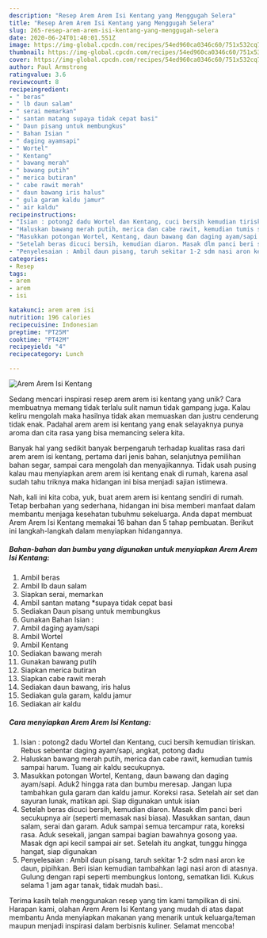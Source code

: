 ```yaml
---
description: "Resep Arem Arem Isi Kentang yang Menggugah Selera"
title: "Resep Arem Arem Isi Kentang yang Menggugah Selera"
slug: 265-resep-arem-arem-isi-kentang-yang-menggugah-selera
date: 2020-06-24T01:40:01.551Z
image: https://img-global.cpcdn.com/recipes/54ed960ca0346c60/751x532cq70/arem-arem-isi-kentang-foto-resep-utama.jpg
thumbnail: https://img-global.cpcdn.com/recipes/54ed960ca0346c60/751x532cq70/arem-arem-isi-kentang-foto-resep-utama.jpg
cover: https://img-global.cpcdn.com/recipes/54ed960ca0346c60/751x532cq70/arem-arem-isi-kentang-foto-resep-utama.jpg
author: Paul Armstrong
ratingvalue: 3.6
reviewcount: 8
recipeingredient:
- " beras"
- " lb daun salam"
- " serai memarkan"
- " santan matang supaya tidak cepat basi"
- " Daun pisang untuk membungkus"
- " Bahan Isian "
- " daging ayamsapi"
- " Wortel"
- " Kentang"
- " bawang merah"
- " bawang putih"
- " merica butiran"
- " cabe rawit merah"
- " daun bawang iris halus"
- " gula garam kaldu jamur"
- " air kaldu"
recipeinstructions:
- "Isian : potong2 dadu Wortel dan Kentang, cuci bersih kemudian tiriskan. Rebus sebentar daging ayam/sapi, angkat, potong dadu"
- "Haluskan bawang merah putih, merica dan cabe rawit, kemudian tumis sampai harum. Tuang air kaldu secukupnya."
- "Masukkan potongan Wortel, Kentang, daun bawang dan daging ayam/sapi. Aduk2 hingga rata dan bumbu meresap. Jangan lupa tambahkan gula garam dan kaldu jamur. Koreksi rasa. Setelah air set dan sayuran lunak, matikan api. Siap digunakan untuk isian"
- "Setelah beras dicuci bersih, kemudian diaron. Masak dlm panci beri secukupnya air (seperti memasak nasi biasa). Masukkan santan, daun salam, serai dan garam. Aduk sampai semua tercampur rata, koreksi rasa. Aduk sesekali, jangan sampai bagian bawahnya gosong yaa. Masak dgn api kecil sampai air set. Setelah itu angkat, tunggu hingga hangat, siap digunakan"
- "Penyelesaian : Ambil daun pisang, taruh sekitar 1-2 sdm nasi aron ke daun, pipihkan. Beri isian kemudian tambahkan lagi nasi aron di atasnya. Gulung dengan rapi seperti membungkus lontong, sematkan lidi. Kukus selama 1 jam agar tanak, tidak mudah basi.."
categories:
- Resep
tags:
- arem
- arem
- isi

katakunci: arem arem isi 
nutrition: 196 calories
recipecuisine: Indonesian
preptime: "PT25M"
cooktime: "PT42M"
recipeyield: "4"
recipecategory: Lunch

---
```



![Arem Arem Isi Kentang](https://img-global.cpcdn.com/recipes/54ed960ca0346c60/751x532cq70/arem-arem-isi-kentang-foto-resep-utama.jpg)

Sedang mencari inspirasi resep arem arem isi kentang yang unik? Cara membuatnya memang tidak terlalu sulit namun tidak gampang juga. Kalau keliru mengolah maka hasilnya tidak akan memuaskan dan justru cenderung tidak enak. Padahal arem arem isi kentang yang enak selayaknya punya aroma dan cita rasa yang bisa memancing selera kita.

Banyak hal yang sedikit banyak berpengaruh terhadap kualitas rasa dari arem arem isi kentang, pertama dari jenis bahan, selanjutnya pemilihan bahan segar, sampai cara mengolah dan menyajikannya. Tidak usah pusing kalau mau menyiapkan arem arem isi kentang enak di rumah, karena asal sudah tahu triknya maka hidangan ini bisa menjadi sajian istimewa.




Nah, kali ini kita coba, yuk, buat arem arem isi kentang sendiri di rumah. Tetap berbahan yang sederhana, hidangan ini bisa memberi manfaat dalam membantu menjaga kesehatan tubuhmu sekeluarga. Anda dapat membuat Arem Arem Isi Kentang memakai 16 bahan dan 5 tahap pembuatan. Berikut ini langkah-langkah dalam menyiapkan hidangannya.

<!--inarticleads1-->

##### Bahan-bahan dan bumbu yang digunakan untuk menyiapkan Arem Arem Isi Kentang:

1. Ambil  beras
1. Ambil  lb daun salam
1. Siapkan  serai, memarkan
1. Ambil  santan matang *supaya tidak cepat basi
1. Sediakan  Daun pisang untuk membungkus
1. Gunakan  Bahan Isian :
1. Ambil  daging ayam/sapi
1. Ambil  Wortel
1. Ambil  Kentang
1. Sediakan  bawang merah
1. Gunakan  bawang putih
1. Siapkan  merica butiran
1. Siapkan  cabe rawit merah
1. Sediakan  daun bawang, iris halus
1. Sediakan  gula garam, kaldu jamur
1. Sediakan  air kaldu




<!--inarticleads2-->

##### Cara menyiapkan Arem Arem Isi Kentang:

1. Isian : potong2 dadu Wortel dan Kentang, cuci bersih kemudian tiriskan. Rebus sebentar daging ayam/sapi, angkat, potong dadu
1. Haluskan bawang merah putih, merica dan cabe rawit, kemudian tumis sampai harum. Tuang air kaldu secukupnya.
1. Masukkan potongan Wortel, Kentang, daun bawang dan daging ayam/sapi. Aduk2 hingga rata dan bumbu meresap. Jangan lupa tambahkan gula garam dan kaldu jamur. Koreksi rasa. Setelah air set dan sayuran lunak, matikan api. Siap digunakan untuk isian
1. Setelah beras dicuci bersih, kemudian diaron. Masak dlm panci beri secukupnya air (seperti memasak nasi biasa). Masukkan santan, daun salam, serai dan garam. Aduk sampai semua tercampur rata, koreksi rasa. Aduk sesekali, jangan sampai bagian bawahnya gosong yaa. Masak dgn api kecil sampai air set. Setelah itu angkat, tunggu hingga hangat, siap digunakan
1. Penyelesaian : Ambil daun pisang, taruh sekitar 1-2 sdm nasi aron ke daun, pipihkan. Beri isian kemudian tambahkan lagi nasi aron di atasnya. Gulung dengan rapi seperti membungkus lontong, sematkan lidi. Kukus selama 1 jam agar tanak, tidak mudah basi..




Terima kasih telah menggunakan resep yang tim kami tampilkan di sini. Harapan kami, olahan Arem Arem Isi Kentang yang mudah di atas dapat membantu Anda menyiapkan makanan yang menarik untuk keluarga/teman maupun menjadi inspirasi dalam berbisnis kuliner. Selamat mencoba!
